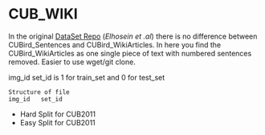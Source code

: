 # CUB_WIKI

In the original [DataSet Repo](https://github.com/EthanZhu90/ZSL_PP_CVPR17)  (_Elhosein et .al_) there is no difference between CUBird_Sentences and CUBird_WikiArticles. In here you find the CUBird_WikiArticles as one single piece of text with numbered sentences removed. Easier to use wget/git clone.

img_id
set_id is 1 for train_set and 0 for test_set

    Structure of file
    img_id   set_id 
* Hard Split for CUB2011
* Easy Split for CUB2011
